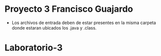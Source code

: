 # Proyecto 3 Francisco Guajardo

- Los archivos de entrada deben de estar presentes en la misma carpeta donde estaran ubicados los .java y .class.
# Laboratorio-3
